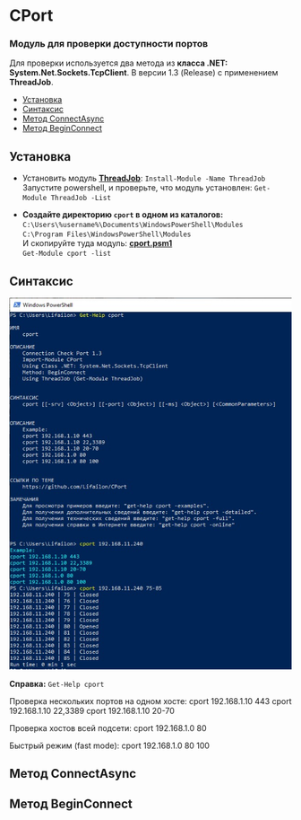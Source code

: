 # CPort

### Модуль для проверки доступности портов

Для проверки используется два метода из **класса .NET: System.Net.Sockets.TcpClient**. В версии 1.3 (Release) с применением **ThreadJob**.

- [Установка](#Установка)
- [Синтаксис](#Синтаксис)
- [Метод ConnectAsync](#Метод-ConnectAsync)
- [Метод BeginConnect](#Метод-BeginConnect)

## Установка

* Установить модуль **[ThreadJob](https://www.powershellgallery.com/packages/ThreadJob/2.0.3)**: ` Install-Module -Name ThreadJob ` \
Запустите powershell, и проверьте, что модуль установлен: ` Get-Module ThreadJob -List `

* **Создайте директорию `cport` в одном из каталогов:** \
` C:\Users\%username%\Documents\WindowsPowerShell\Modules ` \
` C:\Program Files\WindowsPowerShell\Modules ` \
И скопируйте туда модуль: **[cport.psm1](https://github.com/Lifailon/CPort/releases)** \
` Get-Module cport -list `

## Синтаксис

![Image alt](https://github.com/Lifailon/CPort/blob/rsa/Screen/cport-1.3.jpg)

**Справка:** ` Get-Help cport `

Проверка нескольких портов на одном хосте:
cport 192.168.1.10 443
cport 192.168.1.10 22,3389
cport 192.168.1.10 20-70

Проверка хостов всей подсети:
cport 192.168.1.0 80

Быстрый режим (fast mode):
cport 192.168.1.0 80 100

## Метод ConnectAsync

## Метод BeginConnect
